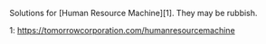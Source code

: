 Solutions for [Human Resource Machine][1]. They may be rubbish.


1: https://tomorrowcorporation.com/humanresourcemachine
